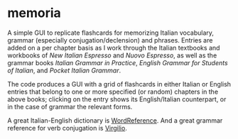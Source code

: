 # memoria
A simple GUI to replicate flashcards for memorizing Italian vocabulary, grammar (especially conjugation/declension) and phrases. Entries are added on a per chapter basis as I work through the Italian textbooks and workbooks of _New Italian Espresso_ and _Nuovo Espresso_, as well as the grammar books _Italian Grammar in Practice_, _English Grammar for Students of Italian_, and _Pocket Italian Grammar_. 

The code produces a GUI with a grid of flashcards in either Italian or English entries that belong to one or more specified (or random) chapters in the above books; clicking on the entry shows its English/Italian counterpart, or in the case of grammar the relevant forms.

A great Italian-English dictionary is [WordReference](https://www.wordreference.com/iten/). 
And a great grammar reference for verb conjugation is [Virgilio](https://sapere.virgilio.it/parole/coniuga-verbi/).
